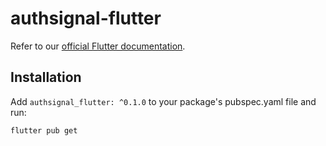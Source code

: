 # authsignal-flutter

Refer to our [official Flutter documentation](https://docs.authsignal.com/sdks/client/flutter).

## Installation

Add `authsignal_flutter: ^0.1.0` to your package's pubspec.yaml file and run:

```bash
flutter pub get
```
